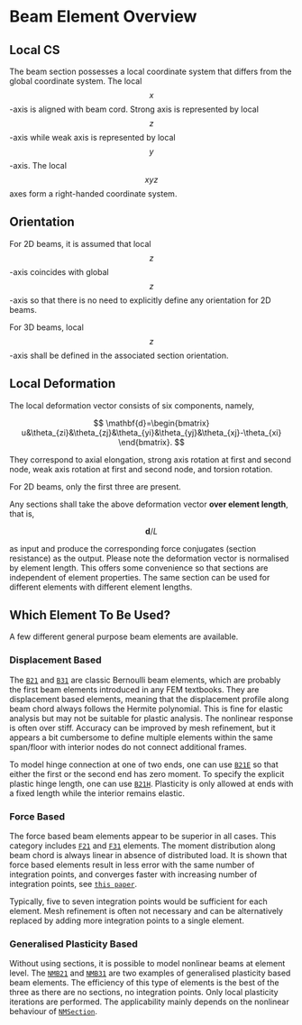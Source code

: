 # Beam Element Overview

## Local CS

The beam section possesses a local coordinate system that differs from the global coordinate system. The local
$$x$$-axis is aligned with beam cord. Strong axis is represented by local $$z$$-axis while weak axis is represented by
local $$y$$-axis. The local $$xyz$$ axes form a right-handed coordinate system.

## Orientation

For 2D beams, it is assumed that local $$z$$-axis coincides with global $$z$$-axis so that there is no need to
explicitly define any orientation for 2D beams.

For 3D beams, local $$z$$-axis shall be defined in the associated section orientation.

## Local Deformation

The local deformation vector consists of six components, namely,

$$
\mathbf{d}=\begin{bmatrix} u&\theta_{zi}&\theta_{zj}&\theta_{yi}&\theta_{yj}&\theta_{xj}-\theta_{xi} \end{bmatrix}.
$$

They correspond to axial elongation, strong axis rotation at first and second node, weak axis rotation at first and
second node, and torsion rotation.

For 2D beams, only the first three are present.

Any sections shall take the above deformation vector **over element length**, that is,

$$
\mathbf{d}/L
$$

as input and produce the corresponding force conjugates (section resistance) as the output. Please note the 
deformation vector is normalised by element length. This offers some convenience so that sections are independent 
of element properties. The same section can be used for different elements with different element lengths.

## Which Element To Be Used?

A few different general purpose beam elements are available.

### Displacement Based

The [`B21`](B21.md) and [`B31`](B31.md) are classic Bernoulli beam elements, which are probably the first beam 
elements introduced in any FEM textbooks. They are displacement based elements, meaning that the displacement 
profile along beam chord always follows the Hermite polynomial. This is fine for elastic analysis but may not be 
suitable for plastic analysis. The nonlinear response is often over stiff. Accuracy can be improved by mesh 
refinement, but it appears a bit cumbersome to define multiple elements within the same span/floor with interior 
nodes do not connect additional frames.

To model hinge connection at one of two ends, one can use [`B21E`](B21E.md) so that either the first or the second 
end has zero moment. To specify the explicit plastic hinge length, one can use [`B21H`](B21H.md). Plasticity is only 
allowed at ends with a fixed length while the interior remains elastic.

### Force Based

The force based beam elements appear to be superior in all cases. This category includes [`F21`](F21.md) and 
[`F31`](F31.md) elements. The moment distribution along beam chord is always linear in absence of distributed load. It 
is shown that force based elements result in less error with the same number of integration points, and converges 
faster with increasing number of integration points, see [`this paper`](https://doi.org/10.1061/(ASCE)0733-9445(1997)123:7(958)).

Typically, five to seven integration points would be sufficient for each element. Mesh refinement is often not 
necessary and can be alternatively replaced by adding more integration points to a single element.

### Generalised Plasticity Based

Without using sections, it is possible to model nonlinear beams at element level. The [`NMB21`](NMB21.md) and 
[`NMB31`](NMB31.md) are two examples of generalised plasticity based beam elements. The efficiency of this type of 
elements is the best of the three as there are no sections, no integration points. Only local plasticity iterations 
are performed. The applicability mainly depends on the nonlinear behaviour of [`NMSection`](../../Section/SectionNM/SectionNM.md).
